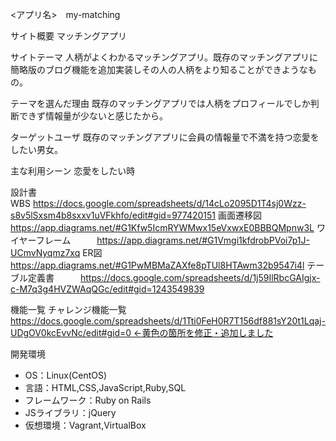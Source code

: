 
<アプリ名>　my-matching

サイト概要
マッチングアプリ

サイトテーマ
人柄がよくわかるマッチングアプリ。既存のマッチングアプリに簡略版のブログ機能を追加実装しその人の人柄をより知ることができようなもの。

テーマを選んだ理由
既存のマッチングアプリでは人柄をプロフィールでしか判断できず情報量が少ないと感じたから。

ターゲットユーザ
既存のマッチングアプリに会員の情報量で不満を持つ恋愛をしたい男女。

主な利用シーン
恋愛をしたい時

設計書
WBS https://docs.google.com/spreadsheets/d/14cLo2095D1T4sj0Wzz-s8v5lSxsm4b8sxxv1uVFkhfo/edit#gid=977420151
画面遷移図　　　https://app.diagrams.net/#G1Kfw5IcmRYWMwx15eVxwxE0BBBQMpnw3L
ワイヤーフレーム　　　https://app.diagrams.net/#G1Vmgi1kfdrobPVoi7p1J-UCmvNyqmz7xq
ER図　　　https://app.diagrams.net/#G1PwMBMaZAXfe8pTUl8HTAwm32b9547i4l
テーブル定義書　　　https://docs.google.com/spreadsheets/d/1j59IlRbcGAIgjx-c-M7q3g4HVZWAqQGc/edit#gid=1243549839

機能一覧
チャレンジ機能一覧　　https://docs.google.com/spreadsheets/d/1Tti0FeH0R7T156df881sY20t1Lqaj-UDgOV0kcEvvNc/edit#gid=0 ←黄色の箇所を修正・追加しました

開発環境
* OS：Linux(CentOS)
* 言語：HTML,CSS,JavaScript,Ruby,SQL
* フレームワーク：Ruby on Rails
* JSライブラリ：jQuery
* 仮想環境：Vagrant,VirtualBox
